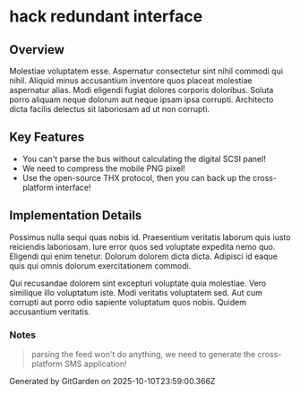 # hack redundant interface

## Overview
Molestiae voluptatem esse. Aspernatur consectetur sint nihil commodi qui nihil. Aliquid minus accusantium inventore quos placeat molestiae aspernatur alias. Modi eligendi fugiat dolores corporis doloribus. Soluta porro aliquam neque dolorum aut neque ipsam ipsa corrupti. Architecto dicta facilis delectus sit laboriosam ad ut non corrupti.

## Key Features
- You can't parse the bus without calculating the digital SCSI panel!
- We need to compress the mobile PNG pixel!
- Use the open-source THX protocol, then you can back up the cross-platform interface!

## Implementation Details
Possimus nulla sequi quas nobis id. Praesentium veritatis laborum quis iusto reiciendis laboriosam. Iure error quos sed voluptate expedita nemo quo. Eligendi qui enim tenetur. Dolorum dolorem dicta dicta. Adipisci id eaque quis qui omnis dolorum exercitationem commodi.
 Qui recusandae dolorem sint excepturi voluptate quia molestiae. Vero similique illo voluptatum iste. Modi veritatis voluptatem sed. Aut cum corrupti aut porro odio sapiente voluptatum quos nobis. Quidem accusantium veritatis.

### Notes
> parsing the feed won't do anything, we need to generate the cross-platform SMS application!

Generated by GitGarden on 2025-10-10T23:59:00.366Z